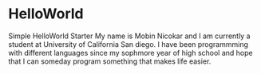 # HelloWorld
Simple HelloWorld Starter
My name is Mobin Nicokar and I am currently a student at University of California San diego.
I have been programmming with different languages since my sophmore year of high school and hope that I can someday program something that makes life easier.
